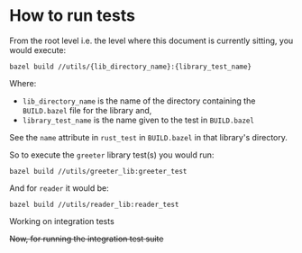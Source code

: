# How to run tests

From the root level i.e. the level where this document is currently sitting, you would execute:

`bazel build //utils/{lib_directory_name}:{library_test_name}`

Where:

* `lib_directory_name` is the name of the directory containing the `BUILD.bazel` file for the library and,
* `library_test_name` is the name given to the test in `BUILD.bazel`

See the `name` attribute in `rust_test` in `BUILD.bazel` in that library's directory.

So to execute the `greeter` library test(s) you would run:

`bazel build //utils/greeter_lib:greeter_test`

And for `reader` it would be:

`bazel build //utils/reader_lib:reader_test`

<!-- TODO: Integration test suite -->

Working on integration tests

~~Now, for running the integration test suite~~

